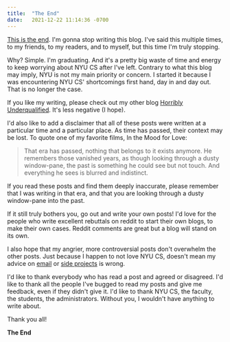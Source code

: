 ```yaml
---
title:  "The End"
date:   2021-12-22 11:14:36 -0700
---
```


[This is the end](https://www.youtube.com/watch?v=BXqPNlng6uI). I'm
gonna stop writing this blog. I've said this multiple times, to my
friends, to my readers, and to myself, but this time I'm truly
stopping.

Why? Simple. I'm graduating. And it's a pretty big waste of time and
energy to keep worrying about NYU CS after I've left. Contrary to what
this blog may imply, NYU is not my main priority or concern. I started
it because I was encountering NYU CS' shortcomings first hand, day in
and day out. That is no longer the case.

If you like my writing, please check out my other blog [Horribly
Underqualified](https://horriblyunderqualified.com/). It's less
negative (I hope).

I'd also like to add a disclaimer that all of these posts were written
at a particular time and a particular place. As time has passed, their
context may be lost. To quote one of my favorite films, In the Mood
for Love:

> That era has passed, nothing that belongs to it exists anymore. He
> remembers those vanished years, as though looking through a dusty
> window-pane, the past is something he could see but not touch. And
> everything he sees is blurred and indistinct.

If you read these posts and find them deeply inaccurate, please
remember that I was writing in that era, and that you are looking
through a dusty window-pane into the past.

If it still truly bothers you, go out and write your own posts! I'd
love for the people who write excellent rebuttals on reddit to start
their own blogs, to make their own cases. Reddit comments are great
but a blog will stand on its own.

I also hope that my angrier, more controversial posts don't overwhelm
the other posts. Just because I happen to not love NYU CS, doesn't
mean my advice on
[email](https://blog.torchnyu.com/2019/12/19/sent-from-my-iphone.html)
or [side
projects](https://blog.torchnyu.com/2019/12/21/side-projects.html) is
wrong.

I'd like to thank everybody who has read a post and agreed
or disagreed. I'd like to thank all the people I've bugged to read my
posts and give me feedback, even if they didn't give it. I'd like to
thank NYU CS, the faculty, the students, the administrators. Without
you, I wouldn't have anything to write about.

Thank you all!

**The End**

